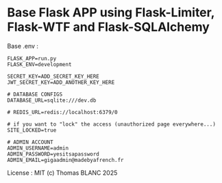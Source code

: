 # Base Flask APP using Flask-Limiter, Flask-WTF and Flask-SQLAlchemy

Base .env :
```env
FLASK_APP=run.py
FLASK_ENV=development

SECRET_KEY=ADD_SECRET_KEY_HERE
JWT_SECRET_KEY=ADD_ANOTHER_KEY_HERE

# DATABASE CONFIGS
DATABASE_URL=sqlite:///dev.db

# REDIS_URL=redis://localhost:6379/0

# if you want to "lock" the access (unauthorized page everywhere...)
SITE_LOCKED=true

# ADMIN ACCOUNT
ADMIN_USERNAME=admin
ADMIN_PASSWORD=yesitsapassword
ADMIN_EMAIL=gigaadmin@madebyafrench.fr
```

License : MIT (c) Thomas BLANC 2025
